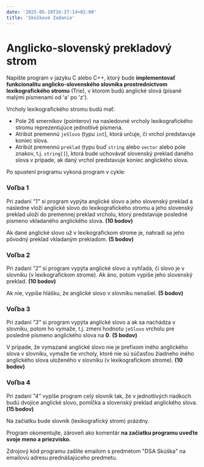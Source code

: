```yaml
---
date: '2025-05-19T16:37:14+02:00'
title: 'Skúškové Zadanie'
---
```


# Anglicko-slovenský prekladový strom

Napíšte program v jazyku C alebo C++, ktorý bude **implementovať funkcionalitu anglicko-slovenského slovníka
prostredníctvom lexikografického stromu** (Trie), v ktorom budú anglické slová (písané malými písmenami od 'a' po 'z').

Vrcholy lexikografického stromu budú mať:

- Pole 26 smerníkov (pointerov) na nasledovné vrcholy lexikografického stromu reprezentujúce jednotlivé písmená.
- Atribút premennú `jeSlovo` (typu `int`), ktorá určuje, či vrchol predstavuje koniec slova.
- Atribút premennú `preklad` (typu buď `string` alebo `vector` alebo pole znakov, t.j. `string[]`), ktorá bude uchovávať
  slovenský preklad daného slova v prípade, ak daný vrchol predstavuje koniec anglického slova.

Po spustení programu vykoná program v cykle:

### Voľba 1

Pri zadaní _"1"_ si program vypýta anglické slovo a jeho slovenský preklad a následne vloží anglické slovo do
lexikografického stromu a jeho slovenský preklad uloží do premennej preklad vrcholu, ktorý predstavuje posledné písmeno
vkladaného anglického slova.
**(10 bodov)**

Ak dané anglické slovo už v lexikografickom strome je, nahradí sa jeho pôvodný preklad vkladaným prekladom.
**(5 bodov)**

### Voľba 2

Pri zadaní _"2"_ si program vypýta anglické slovo a vyhľadá, či slovo je v slovníku (v lexikografickom strome). Ak áno,
potom vypíše jeho slovenský preklad. **(10 bodov)**

Ak nie, vypíše hlášku, že anglické slovo v slovníku nenašiel. **(5 bodov)**

### Voľba 3

Pri zadaní _"3"_ si program vypýta anglické slovo a ak sa nachádza v slovníku, potom ho vymaže, t.j. zmení hodnotu `jeSlovo`
vrcholu pre posledné písmeno anglického slova na **0**. **(5 bodov)**

V prípade, že vymazané anglické slovo nie je prefixom iného anglického slova v slovníku, vymaže tie vrcholy,
ktoré nie sú súčasťou žiadneho iného anglického slova uloženého v slovníku (v lexikografickom strome). **(10 bodov)**

### Voľba 4

Pri zadaní _"4"_ vypíše program celý slovník tak, že v jednotlivých riadkoch budú dvojice anglické slovo, pomlčka a
slovenský preklad anglického slova. **(15 bodov)**

Na začiatku bude slovník (lexikografický strom) prázdny.

Program okomentujte, zároveň ako komentár **na začiatku programu uveďte svoje meno a priezvisko.**

Zdrojový kód programu zašlite emailom s predmetom "DSA Skúška" na emailovú adresu prednášajúceho predmetu.
